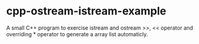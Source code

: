 # cpp-ostream-istream-example
A small C++ program to exercise istream and ostream >>, &lt;&lt; operator and overriding * operator to generate a array list automaticly.
